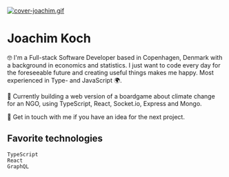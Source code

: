 [![cover-joachim.gif](https://s8.gifyu.com/images/cover-joachim.gif)](https://gifyu.com/image/06eR)

# Joachim Koch

:nerd_face: I'm a Full-stack Software Developer based in Copenhagen, Denmark with a background in economics and statistics. I just want to code every day for the foreseeable future and creating useful things makes me happy. Most experienced in Type- and JavaScript :earth_africa:.

:herb: Currently building a web version of a boardgame about climate change for an NGO, using TypeScript, React, Socket.io, Express and Mongo. 

:raising_hand: Get in touch with me if you have an idea for the next project.

## Favorite technologies 
```
TypeScript
React
GraphQL
```
